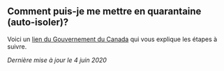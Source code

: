 ## Comment puis-je me mettre en quarantaine (auto-isoler)?

Voici un [lien du Gouvernement du Canada](https://www.canada.ca/fr/sante-publique/services/publications/maladies-et-affections/covid-19-comment-isoler-chez-soi.html) qui vous explique les étapes à suivre.

_Dernière mise à jour le 4 juin 2020_
